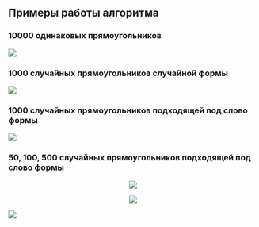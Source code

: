 ## Примеры работы алгоритма
### 10000 одинаковых прямоугольников
<img src="img/10000_same_rects.bmp">

### 1000 случайных прямоугольников случайной формы
<img src="img/1000_rnd2.bmp">

### 1000 случайных прямоугольников подходящей под слово формы
<img src="img/1000_rnd1.bmp">

### 50, 100, 500 случайных прямоугольников подходящей под слово формы
<p align="center"><img src="img/50.bmp"></p>
<p align="center"><img src="img/100.bmp"></p>
<img src="img/500.bmp">
